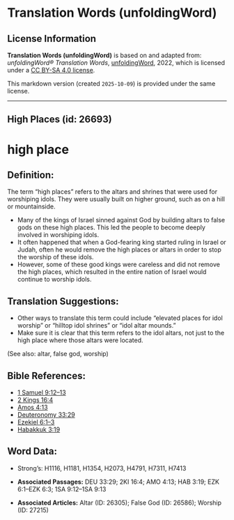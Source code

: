# Translation Words (unfoldingWord)

## License Information

**Translation Words (unfoldingWord)** is based on and adapted from: _unfoldingWord® Translation Words_, [unfoldingWord](https://unfoldingword.org/utw), 2022, which is licensed under a [CC BY-SA 4.0 license](https://creativecommons.org/licenses/by-sa/4.0/legalcode.en).

This markdown version (created `2025-10-09`) is provided under the same license.



--------------------------------

## High Places (id: 26693)

high place
==========

Definition:
-----------

The term “high places” refers to the altars and shrines that were used for worshiping idols. They were usually built on higher ground, such as on a hill or mountainside.

* Many of the kings of Israel sinned against God by building altars to false gods on these high places. This led the people to become deeply involved in worshiping idols.
* It often happened that when a God\-fearing king started ruling in Israel or Judah, often he would remove the high places or altars in order to stop the worship of these idols.
* However, some of these good kings were careless and did not remove the high places, which resulted in the entire nation of Israel would continue to worship idols.

Translation Suggestions:
------------------------

* Other ways to translate this term could include “elevated places for idol worship” or “hilltop idol shrines” or “idol altar mounds.”
* Make sure it is clear that this term refers to the idol altars, not just to the high place where those altars were located.

(See also: altar, false god, worship)

Bible References:
-----------------

* [1 Samuel 9:12–13](https://ref.ly/1Sam9:12-1Sam9:13)
* [2 Kings 16:4](https://ref.ly/2Kgs16:4)
* [Amos 4:13](https://ref.ly/Amos4:13)
* [Deuteronomy 33:29](https://ref.ly/Deut33:29)
* [Ezekiel 6:1–3](https://ref.ly/Ezek6:1-Ezek6:3)
* [Habakkuk 3:19](https://ref.ly/Hab3:19)

Word Data:
----------

* Strong’s: H1116, H1181, H1354, H2073, H4791, H7311, H7413

* **Associated Passages:** DEU 33:29; 2KI 16:4; AMO 4:13; HAB 3:19; EZK 6:1–EZK 6:3; 1SA 9:12–1SA 9:13
* **Associated Articles:** Altar (ID: 26305); False God (ID: 26586); Worship (ID: 27215)

